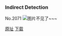 ### Indirect Detection
No.2071
![图片不见了~~~](https://imgs.xkcd.com/comics/indirect_detection.png)

[原址](https://xkcd.com//2071) [下载](https://imgs.xkcd.com/comics/indirect_detection.png)

